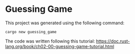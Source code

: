 # Guessing Game

This project was generated using the following command:

```
cargo new guessing_game
```

The code was written following this tutorial: https://doc.rust-lang.org/book/ch02-00-guessing-game-tutorial.html
